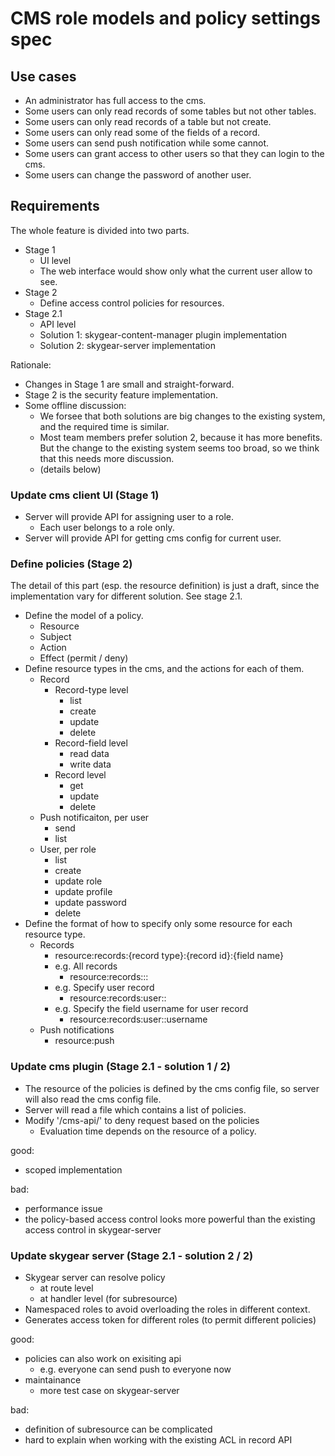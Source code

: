 # CMS role models and policy settings spec

## Use cases

- An administrator has full access to the cms.
- Some users can only read records of some tables but not other tables.
- Some users can only read records of a table but not create.
- Some users can only read some of the fields of a record.
- Some users can send push notification while some cannot.
- Some users can grant access to other users so that they can login to the cms.
- Some users can change the password of another user.

## Requirements

The whole feature is divided into two parts.

- Stage 1
  - UI level
  - The web interface would show only what the current user allow to see.
- Stage 2
  - Define access control policies for resources.
- Stage 2.1
  - API level
  - Solution 1: skygear-content-manager plugin implementation
  - Solution 2: skygear-server implementation

Rationale:

- Changes in Stage 1 are small and straight-forward.
- Stage 2 is the security feature implementation.
- Some offline discussion:
  - We forsee that both solutions are big changes to the existing system, and the required time is similar.
  - Most team members prefer solution 2, because it has more benefits. But the change to the existing system seems too broad, so we think that this needs more discussion.
  - (details below)

### Update cms client UI (Stage 1)

- Server will provide API for assigning user to a role.
  - Each user belongs to a role only.
- Server will provide API for getting cms config for current user.

### Define policies (Stage 2)

The detail of this part (esp. the resource definition) is just a draft, since the implementation vary for different solution. See stage 2.1.

- Define the model of a policy.
  - Resource
  - Subject
  - Action
  - Effect (permit / deny)
- Define resource types in the cms, and the actions for each of them.
  - Record
    - Record-type level
      - list
      - create
      - update
      - delete
    - Record-field level
      - read data
      - write data
    - Record level
      - get
      - update
      - delete
  - Push notificaiton, per user
    - send
    - list
  - User, per role
    - list
    - create
    - update role
    - update profile
    - update password
    - delete
- Define the format of how to specify only some resource for each resource type.
  - Records
    - resource:records:{record type}:{record id}:{field name}
    - e.g. All records
      - resource:records:::
    - e.g. Specify user record
      - resource:records:user::
    - e.g. Specify the field username for user record
      - resource:records:user::username
  - Push notifications
    - resource:push

### Update cms plugin (Stage 2.1 - solution 1 / 2)

- The resource of the policies is defined by the cms config file, so server will also read the cms config file.
- Server will read a file which contains a list of policies.
- Modify '/cms-api/' to deny request based on the policies
  - Evaluation time depends on the resource of a policy.

good:
- scoped implementation

bad:
- performance issue
- the policy-based access control looks more powerful than the existing access control in skygear-server

### Update skygear server (Stage 2.1 - solution 2 / 2)

- Skygear server can resolve policy
  - at route level
  - at handler level (for subresource)
- Namespaced roles to avoid overloading the roles in different context.
- Generates access token for different roles (to permit different policies)

good:
- policies can also work on exisiting api
  - e.g. everyone can send push to everyone now
- maintainance
  - more test case on skygear-server

bad:
- definition of subresource can be complicated
- hard to explain when working with the existing ACL in record API
